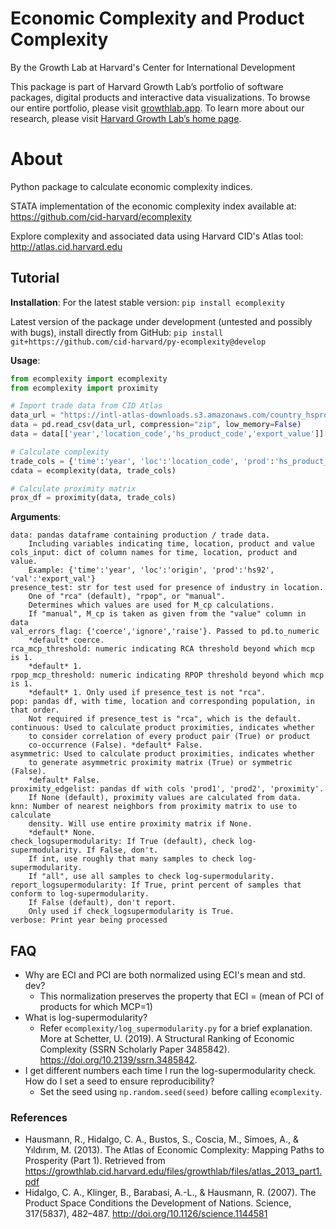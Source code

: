 # Economic Complexity and Product Complexity

By the Growth Lab at Harvard's Center for International Development

This package is part of Harvard Growth Lab’s portfolio of software packages, digital products and interactive data visualizations. To browse our entire portfolio, please visit [growthlab.app](growthlab.app). To learn more about our research, please visit [Harvard Growth Lab’s home page](https://growthlab.cid.harvard.edu/).

# About
Python package to calculate economic complexity indices.

STATA implementation of the economic complexity index available at: <https://github.com/cid-harvard/ecomplexity>

Explore complexity and associated data using Harvard CID's Atlas tool: <http://atlas.cid.harvard.edu>

## Tutorial

**Installation**:
For the latest stable version: `pip install ecomplexity`

Latest version of the package under development (untested and possibly with bugs), install directly from GitHub:
`pip install git+https://github.com/cid-harvard/py-ecomplexity@develop`

**Usage**:

```python
from ecomplexity import ecomplexity
from ecomplexity import proximity

# Import trade data from CID Atlas
data_url = "https://intl-atlas-downloads.s3.amazonaws.com/country_hsproduct2digit_year.csv.zip"
data = pd.read_csv(data_url, compression="zip", low_memory=False)
data = data[['year','location_code','hs_product_code','export_value']]

# Calculate complexity
trade_cols = {'time':'year', 'loc':'location_code', 'prod':'hs_product_code', 'val':'export_value'}
cdata = ecomplexity(data, trade_cols)

# Calculate proximity matrix
prox_df = proximity(data, trade_cols)
```

**Arguments**:

```text
data: pandas dataframe containing production / trade data.
    Including variables indicating time, location, product and value
cols_input: dict of column names for time, location, product and value.
    Example: {'time':'year', 'loc':'origin', 'prod':'hs92', 'val':'export_val'}
presence_test: str for test used for presence of industry in location.
    One of "rca" (default), "rpop", or "manual".
    Determines which values are used for M_cp calculations.
    If "manual", M_cp is taken as given from the "value" column in data
val_errors_flag: {'coerce','ignore','raise'}. Passed to pd.to_numeric
    *default* coerce.
rca_mcp_threshold: numeric indicating RCA threshold beyond which mcp is 1.
    *default* 1.
rpop_mcp_threshold: numeric indicating RPOP threshold beyond which mcp is 1.
    *default* 1. Only used if presence_test is not "rca".
pop: pandas df, with time, location and corresponding population, in that order.
    Not required if presence_test is "rca", which is the default.
continuous: Used to calculate product proximities, indicates whether
    to consider correlation of every product pair (True) or product
    co-occurrence (False). *default* False.
asymmetric: Used to calculate product proximities, indicates whether
    to generate asymmetric proximity matrix (True) or symmetric (False).
    *default* False.
proximity_edgelist: pandas df with cols 'prod1', 'prod2', 'proximity'.
    If None (default), proximity values are calculated from data.
knn: Number of nearest neighbors from proximity matrix to use to calculate
    density. Will use entire proximity matrix if None.
    *default* None.
check_logsupermodularity: If True (default), check log-supermodularity. If False, don't.
    If int, use roughly that many samples to check log-supermodularity.
    If "all", use all samples to check log-supermodularity.
report_logsupermodularity: If True, print percent of samples that conform to log-supermodularity.
    If False (default), don't report.
    Only used if check_logsupermodularity is True.
verbose: Print year being processed
```

## FAQ

- Why are ECI and PCI are both normalized using ECI's mean and std. dev?
    + This normalization preserves the property that ECI = (mean of PCI of products for which MCP=1)
- What is log-supermodularity?
    + Refer `ecomplexity/log_supermodularity.py` for a brief explanation. More at Schetter, U. (2019). A Structural Ranking of Economic Complexity (SSRN Scholarly Paper 3485842). https://doi.org/10.2139/ssrn.3485842.
- I get different numbers each time I run the log-supermodularity check. How do I set a seed to ensure reproducibility?
    + Set the seed using `np.random.seed(seed)` before calling `ecomplexity`.

### References

- Hausmann, R., Hidalgo, C. A., Bustos, S., Coscia, M., Simoes, A., & Yıldırım, M. (2013). The Atlas of Economic Complexity: Mapping Paths to Prosperity (Part 1). Retrieved from <https://growthlab.cid.harvard.edu/files/growthlab/files/atlas_2013_part1.pdf>
- Hidalgo, C. A., Klinger, B., Barabasi, A.-L., & Hausmann, R. (2007). The Product Space Conditions the Development of Nations. Science, 317(5837), 482–487. <http://doi.org/10.1126/science.1144581>
